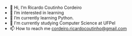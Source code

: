- 👋 Hi, I’m Ricardo Coutinho Cordeiro
- 👀 I’m interested in learning
- 🌱 I’m currently learning Python.
- 🔭 I'm currently studying Computer Science at UFPel
- 📫 How to reach me cordeiro.ricardocoutinho@gmail.com

<!---
RegretColt/RegretColt is a ✨ special ✨ repository because its `README.md` (this file) appears on your GitHub profile.
You can click the Preview link to take a look at your changes.
--->
